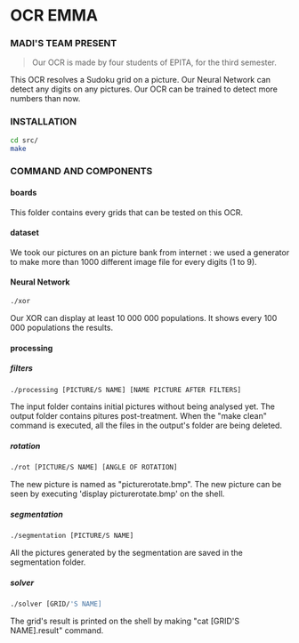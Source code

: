 # OCR EMMA
### MADI'S TEAM PRESENT

> Our OCR is made by four students of EPITA, for the third semester.

This OCR resolves a Sudoku grid on a picture. Our Neural Network can detect any digits on any pictures.
Our OCR can be trained to detect more numbers than now.

### INSTALLATION

```sh
cd src/
make
```

### COMMAND AND COMPONENTS

#### boards
This folder contains every grids that can be tested on this OCR.

#### dataset
We took our pictures on an picture bank from internet : we used a generator to make more than 1000 different image file for every digits (1 to 9).

#### Neural Network
```sh
./xor
```
Our XOR can display at least 10 000 000 populations. It shows every 100 000 populations the results.

#### processing
##### filters
```sh
./processing [PICTURE/S NAME] [NAME PICTURE AFTER FILTERS]
```
The input folder contains initial pictures without being analysed yet.
The output folder contains pitures post-treatment.
When the "make clean" command is executed, all the files in the output's folder are being deleted.

##### rotation
```sh
./rot [PICTURE/S NAME] [ANGLE OF ROTATION]
```
The new picture is named as "picturerotate.bmp".
The new picture can be seen by executing 'display picturerotate.bmp' on the shell.

##### segmentation
```sh
./segmentation [PICTURE/S NAME]
```
All the pictures generated by the segmentation are saved in the segmentation folder.

##### solver
```sh
./solver [GRID/'S NAME]
```
The grid's result is printed on the shell by making "cat [GRID'S NAME].result" command.
